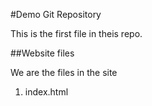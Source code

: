 #Demo Git Repository

This is the first file in theis repo.


##Website files

We are the files in the site

1. index.html



